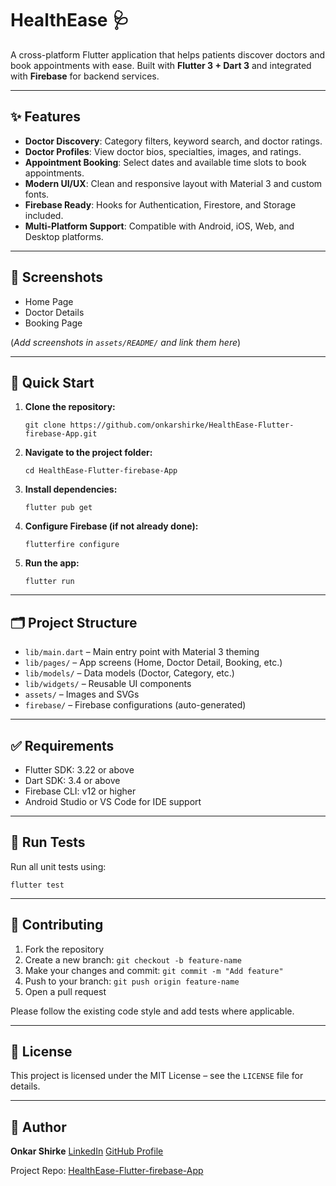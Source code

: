 # HealthEase 🩺

A cross-platform Flutter application that helps patients discover doctors and book appointments with ease.
Built with **Flutter 3 + Dart 3** and integrated with **Firebase** for backend services.

---

## ✨ Features

* **Doctor Discovery**: Category filters, keyword search, and doctor ratings.
* **Doctor Profiles**: View doctor bios, specialties, images, and ratings.
* **Appointment Booking**: Select dates and available time slots to book appointments.
* **Modern UI/UX**: Clean and responsive layout with Material 3 and custom fonts.
* **Firebase Ready**: Hooks for Authentication, Firestore, and Storage included.
* **Multi-Platform Support**: Compatible with Android, iOS, Web, and Desktop platforms.

---

## 📸 Screenshots

<!-- Replace these with actual screenshot paths -->

* Home Page
* Doctor Details
* Booking Page

(*Add screenshots in `assets/README/` and link them here*)

---

## 🚀 Quick Start

1. **Clone the repository:**

   `git clone https://github.com/onkarshirke/HealthEase-Flutter-firebase-App.git`

2. **Navigate to the project folder:**

   `cd HealthEase-Flutter-firebase-App`

3. **Install dependencies:**

   `flutter pub get`

4. **Configure Firebase (if not already done):**

   `flutterfire configure`

5. **Run the app:**

   `flutter run`

---

## 🗂️ Project Structure

* `lib/main.dart` – Main entry point with Material 3 theming
* `lib/pages/` – App screens (Home, Doctor Detail, Booking, etc.)
* `lib/models/` – Data models (Doctor, Category, etc.)
* `lib/widgets/` – Reusable UI components
* `assets/` – Images and SVGs
* `firebase/` – Firebase configurations (auto-generated)

---

## ✅ Requirements

* Flutter SDK: 3.22 or above
* Dart SDK: 3.4 or above
* Firebase CLI: v12 or higher
* Android Studio or VS Code for IDE support

---

## 🧪 Run Tests

Run all unit tests using:

`flutter test`

---

## 🤝 Contributing

1. Fork the repository
2. Create a new branch: `git checkout -b feature-name`
3. Make your changes and commit: `git commit -m "Add feature"`
4. Push to your branch: `git push origin feature-name`
5. Open a pull request

Please follow the existing code style and add tests where applicable.

---

## 📜 License

This project is licensed under the MIT License – see the `LICENSE` file for details.

---

## 👤 Author

**Onkar Shirke**
[LinkedIn](https://www.linkedin.com/in/onkarshirke/)
[GitHub Profile](https://github.com/onkarshirke)

Project Repo: [HealthEase-Flutter-firebase-App](https://github.com/onkarshirke/HealthEase-Flutter-firebase-App)
